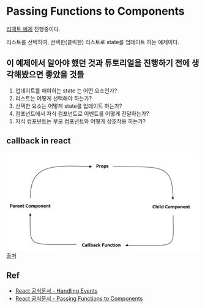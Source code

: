 # Passing Functions to Components

[리액트 예제](https://github.com/hellomac87/modern-react-redux-tutorials/commit/c1cf2d2b74484d7ba314931402ef6a7b2cf7eb29)
진행중이다.

리스트를 선택하여, 선택한(클릭한) 리스트로 state를 업데이트 하는 예제이다.

## 이 예제에서 알아야 했던 것과 튜토리얼을 진행하기 전에 생각해봤으면 좋았을 것들

1. 업데이트를 해야하는 state 는 어떤 요소인가?
1. 리스트는 어떻게 선택해야 하는가?
1. 선택한 요소는 어떻게 state를 업데이트 하는가?
1. 컴포넌트에서 자식 컴포넌트로 이벤트를 어떻게 전달하는가?
1. 자식 컴포넌트는 부모 컴포넌트와 어떻게 상호작용 하는가?

## callback in react

![react callback](./images/call-back-fuc-img.png)
[출처](https://medium.com/@thejasonfile/callback-functions-in-react-e822ebede766)

## Ref
- [React 공식문서 - Handling Events](https://reactjs.org/docs/handling-events.html)
- [React 공식문서 - Passing Functions to Components](https://reactjs.org/docs/faq-functions.html)
